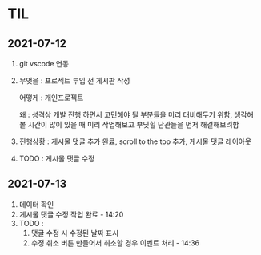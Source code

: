 # TIL
## 2021-07-12 
1. git vscode 연동

2. 무엇을 : 프로젝트 투입 전 게시판 작성

   어떻게 : 개인프로젝트

   왜 : 성격상 개발 진행 하면서 고민해야 될 부분들을 미리 대비해두기 위함,
        생각해볼 시간이 많이 있을 때 미리 작업해보고 부딪힐 난관들을 먼저 해결해보려함

3. 진행상황 : 게시물 댓글 추가 완료, scroll to the top 추가, 게시물 댓글 레이아웃

4. TODO : 게시물 댓글 수정

## 2021-07-13
1. 데이터 확인
2. 게시물 댓글 수정 작업 완료 - 14:20
3. TODO : 
    1) 댓글 수정 시 수정된 날짜 표시 
    2) 수정 취소 버튼 만들어서 취소할 경우 이벤트 처리 - 14:36

